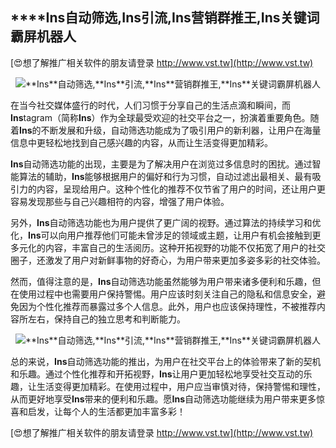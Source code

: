 ## ****Ins**自动筛选,**Ins**引流,**Ins**营销群推王,**Ins**关键词霸屏机器人**

[😍想了解推广相关软件的朋友请登录 http://www.vst.tw](http://www.vst.tw)

 <center><img src="https://vst.tw/MP4/tuiguang/png/2.png" alt="**Ins**自动筛选,**Ins**引流,**Ins**营销群推王,**Ins**关键词霸屏机器人"></center>

在当今社交媒体盛行的时代，人们习惯于分享自己的生活点滴和瞬间，而**Ins**tagram（简称**Ins**）作为全球最受欢迎的社交平台之一，扮演着重要角色。随着**Ins**的不断发展和升级，自动筛选功能成为了吸引用户的新利器，让用户在海量信息中更轻松地找到自己感兴趣的内容，从而让生活变得更加精彩。

**Ins**自动筛选功能的出现，主要是为了解决用户在浏览过多信息时的困扰。通过智能算法的辅助，**Ins**能够根据用户的偏好和行为习惯，自动过滤出最相关、最有吸引力的内容，呈现给用户。这种个性化的推荐不仅节省了用户的时间，还让用户更容易发现那些与自己兴趣相符的内容，增强了用户体验。

另外，**Ins**自动筛选功能也为用户提供了更广阔的视野。通过算法的持续学习和优化，**Ins**可以向用户推荐他们可能未曾涉足的领域或主题，让用户有机会接触到更多元化的内容，丰富自己的生活阅历。这种开拓视野的功能不仅拓宽了用户的社交圈子，还激发了用户对新鲜事物的好奇心，为用户带来更加多姿多彩的社交体验。

然而，值得注意的是，**Ins**自动筛选功能虽然能够为用户带来诸多便利和乐趣，但在使用过程中也需要用户保持警惕。用户应该时刻关注自己的隐私和信息安全，避免因为个性化推荐而暴露过多个人信息。此外，用户也应该保持理性，不被推荐内容所左右，保持自己的独立思考和判断能力。

 <center><img src="https://vst.tw/MP4/tuiguang/png/0.png" alt="**Ins**自动筛选,**Ins**引流,**Ins**营销群推王,**Ins**关键词霸屏机器人"></center>

总的来说，**Ins**自动筛选功能的推出，为用户在社交平台上的体验带来了新的契机和乐趣。通过个性化推荐和开拓视野，**Ins**让用户更加轻松地享受社交互动的乐趣，让生活变得更加精彩。在使用过程中，用户应当审慎对待，保持警惕和理性，从而更好地享受**Ins**带来的便利和乐趣。愿**Ins**自动筛选功能继续为用户带来更多惊喜和启发，让每个人的生活都更加丰富多彩！

[😍想了解推广相关软件的朋友请登录 http://www.vst.tw](http://www.vst.tw)



